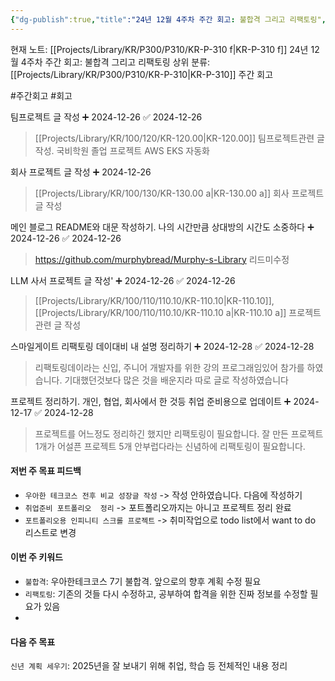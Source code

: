 ```yaml
---
{"dg-publish":true,"title":"24년 12월 4주차 주간 회고: 불합격 그리고 리팩토링","description":"24년 12월 4주차의 경우 아쉬운 결과와 함께 스스로를 되돌아보는 주차였습니다. 개발을 늦게 시작하였지만, 그 만큼 더욱 열심히 노력해서 가진 것을 늘릴뿐만아니라, 이미 가지고있는것을 잘 정제하는 것을 생각하는 한 주였습니다.","permalink":"/projects/library/kr/p300/p310/kr-p-310-f/","dgPassFrontmatter":true,"noteIcon":"0","created":"2024-12-23T16:59:12.334+09:00","updated":"2025-01-01T22:42:10.916+09:00"}
---
```


현재 노트: [[Projects/Library/KR/P300/P310/KR-P-310 f\|KR-P-310 f]] 24년 12월 4주차 주간 회고: 불합격 그리고 리팩토링
상위 분류: [[Projects/Library/KR/P300/P310/KR-P-310\|KR-P-310]] 주간 회고

#주간회고 #회고



팀프로젝트 글 작성 ➕ 2024-12-26 ✅ 2024-12-26
> [[Projects/Library/KR/100/120/KR-120.00\|KR-120.00]] 팀프로젝트관련 글 작성. 국비학원 졸업 프로젝트 AWS EKS 자동화

회사 프로젝트 글 작성 ➕ 2024-12-26
>[[Projects/Library/KR/100/130/KR-130.00 a\|KR-130.00 a]] 회사 프로젝트 글 작성

메인 블로그 README와 대문 작성하기. 나의 시간만큼 상대방의 시간도 소중하다 ➕ 2024-12-26 ✅ 2024-12-26
> https://github.com/murphybread/Murphy-s-Library 리드미수정

LLM 사서 프로젝트 글 작성' ➕ 2024-12-26 ✅ 2024-12-26
> [[Projects/Library/KR/100/110/110.10/KR-110.10\|KR-110.10]], [[Projects/Library/KR/100/110/110.10/KR-110.10 a\|KR-110.10 a]]  프로젝트 관련 글 작성


스마일게이트 리팩토링 데이대비 내 설명 정리하기 ➕ 2024-12-28 ✅ 2024-12-28
> 리팩토링데이라는 신입, 주니어 개발자를 위한 강의 프로그래임있어 참가를 하였습니다. 기대했던것보다 많은 것을 배운지라 따로 글로 작성하였습니다

프로젝트 정리하기. 개인, 협업, 회사에서 한 것등  취업 준비용으로 업데이트 ➕ 2024-12-17 ✅ 2024-12-28
> 프로젝트를 어느정도 정리하긴 했지만 리팩토링이 필요합니다. 잘 만든 프로젝트1개가 어설픈 프로젝트 5개 안부럽다라는 신념하에 리팩토링이 필요합니다.

#### 저번 주 목표 피드백
- `우아한 테크코스 전후 비교 성장글 작성` -> 작성 안하였습니다. 다음에 작성하기
- `취업준비 포트폴리오  정리` -> 포트폴리오까지는 아니고 프로젝트 정리 완료
- `포트폴리오용 인피니티 스크롤 프로젝트` -> 취미작업으로 todo list에서 want to do 리스트로 변경

#### 이번 주 키워드
- `불합격`: 우아한테크코스 7기 불합격. 앞으로의 향후 계획 수정 필요
- `리팩토링`: 기존의 것들 다시 수정하고, 공부하여 합격을 위한 진짜 정보를 수정할 필요가 있음
- 

#### 다음 주 목표
`신년 계획 세우기`: 2025년을 잘 보내기 위해 취업, 학습 등 전체적인 내용 정리


